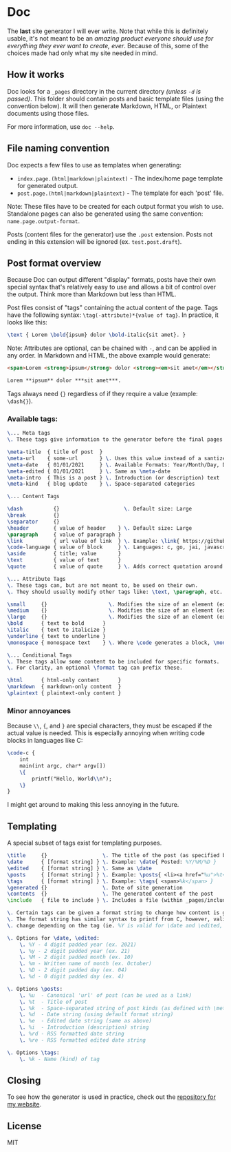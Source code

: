 # Doc

The **last** site generator I will ever write. Note that while this is definitely usable, it's not meant to be an *amazing product everyone should use for everything they ever want to create, ever*. Because of this, some of the choices made had only what my site needed in mind.

## How it works

Doc looks for a `_pages` directory in the current directory *(unless `-d` is passed)*. This folder should contain posts and basic template files (using the convention below). It will then generate Markdown, HTML, or Plaintext documents using those files.

For more information, use `doc --help`.

## File naming convention

Doc expects a few files to use as templates when generating:

- `index.page.(html|markdown|plaintext)` - The index/home page template for generated output.
- `post.page.(html|markdown|plaintext)` - The template for each 'post' file.

Note: These files have to be created for each output format you wish to use. Standalone pages can also be generated using the same convention: `name.page.output-format`.

Posts (content files for the generator) use the `.post` extension. Posts not ending in this extension will be ignored (ex. `test.post.draft`).

## Post format overview

Because Doc can output different "display" formats, posts have their own special syntax that's relatively easy to use and allows a bit of control over the output. Think more than Markdown but less than HTML.

Post files consist of "tags" containing the actual content of the page. Tags have the following syntax: `\tag(-attribute)*{value of tag}`. In practice, it looks like this:

```tex
\text { Lorem \bold{ipsum} dolor \bold-italic{sit amet}. }
```

Note: Attributes are optional, can be chained with `-`, and can be applied in any order. In Markdown and HTML, the above example would generate:

```html
<span>Lorem <strong>ipsum</strong> dolor <strong><em>sit amet</em></strong>.</span>
```

```markdown
Lorem **ipsum** dolor ***sit amet***.
```

Tags always need `{}` regardless of if they require a value (example: `\dash{}`).

### Available tags:

```tex
\... Meta tags
\. These tags give information to the generator before the final pages are created.

\meta-title  { title of post  }
\meta-url    { some-url       } \. Uses this value instead of a santized version of \meta-title
\meta-date   { 01/01/2021     } \. Available Formats: Year/Month/Day, Day/Month/Year, Month/Day/Year
\meta-edited { 01/01/2021     } \. Same as \meta-date
\meta-intro  { This is a post } \. Introduction (or description) text
\meta-kind   { blog update    } \. Space-separated categories

\... Content Tags

\dash          {}                     \. Default size: Large
\break         {}
\separator     {}
\header        { value of header    } \. Default size: Large
\paragraph     { value of paragraph }
\link          { url value of link  } \. Example: \link{ https://github.com GitHub Homepage }
\code-language { value of block     } \. Languages: c, go, jai, javascript, lua, python
\aside         { title; value       }
\text          { value of text      }
\quote         { value of quote     } \. Adds correct quotation around its value

\... Attribute Tags
\. These tags can, but are not meant to, be used on their own.
\. They should usually modify other tags like: \text, \paragraph, etc.

\small     {}                    \. Modifies the size of an element (ex. an <h3>) 
\medium    {}                    \. Modifies the size of an element (ex. an <h2>)
\large     {}                    \. Modifies the size of an element (ex. an <h1>)
\bold      { text to bold      }
\italic    { text to italicize }
\underline { text to underline }
\monospace { monospace text    } \. Where \code generates a block, \monospace is inline

\... Conditional Tags
\. These tags allow some content to be included for specific formats.
\. For clarity, an optional \format tag can prefix these.

\html      { html-only content      }
\markdown  { markdown-only content  }
\plaintext { plaintext-only content }
```

### Minor annoyances

Because `\\`, `{`, and `}` are special characters, they must be escaped if the actual value is needed. This is especially annoying when writing code blocks in languages like C:

```tex
\code-c {
    int
    main(int argc, char* argv[])
    \{
        printf("Hello, World\\n");
    \}
}
```

I might get around to making this less annoying in the future.

## Templating

A special subset of tags exist for templating purposes.

```tex
\title     {}                  \. The title of the post (as specified by \meta-title)
\date      { [format string] } \. Example: \date{ Posted: %Y/%M/%D }
\edited    { [format string] } \. Same as \date
\posts     { [format string] } \. Example: \posts{ <li><a href="%u">%t</a></li> }
\tags      { [format string] } \. Example: \tags{ <span>%k</span> }
\generated {}                  \. Date of site generation
\contents  {}                  \. The generated content of the post
\include   { file to include } \. Includes a file (within _pages/include) directly. Note: the file will not processed

\. Certain tags can be given a format string to change how content is generated.
\. The format string has similar syntax to printf from C, however, valid values
\. change depending on the tag (ie. %Y is valid for \date and \edited, but not \posts).

\. Options for \date, \edited:
    \. %Y - 4 digit padded year (ex. 2021)
    \. %y - 2 digit padded year (ex. 21)
    \. %M - 2 digit padded month (ex. 10)
    \. %m - Written name of month (ex. October)
    \. %D - 2 digit padded day (ex. 04)
    \. %d - 0 digit padded day (ex. 4)

\. Options \posts:
    \. %u  - Canonical 'url' of post (can be used as a link)
    \. %t  - Title of post
    \. %k  - Space-separated string of post kinds (as defined with \meta-kind)
    \. %d  - Date string (using default format string)
    \. %e  - Edited date string (same as above)
    \. %i  - Introduction (description) string
    \. %rd - RSS formatted date string 
    \. %re - RSS formatted edited date string

\. Options \tags:
    \. %k - Name (kind) of tag
```

## Closing

To see how the generator is used in practice, check out the [repository for my website](https://github.com/judah-caruso/judah-caruso.github.io).

## License

MIT